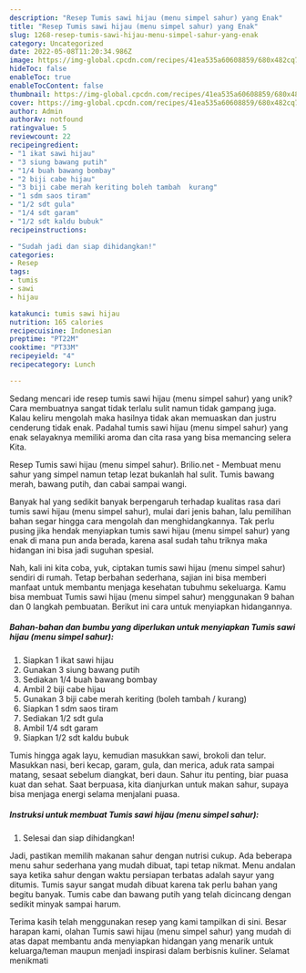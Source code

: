 ```yaml
---
description: "Resep Tumis sawi hijau (menu simpel sahur) yang Enak"
title: "Resep Tumis sawi hijau (menu simpel sahur) yang Enak"
slug: 1268-resep-tumis-sawi-hijau-menu-simpel-sahur-yang-enak
category: Uncategorized
date: 2022-05-08T11:20:34.986Z
image: https://img-global.cpcdn.com/recipes/41ea535a60608859/680x482cq70/tumis-sawi-hijau-menu-simpel-sahur-foto-resep-utama.jpg
hideToc: false
enableToc: true
enableTocContent: false
thumbnail: https://img-global.cpcdn.com/recipes/41ea535a60608859/680x482cq70/tumis-sawi-hijau-menu-simpel-sahur-foto-resep-utama.jpg
cover: https://img-global.cpcdn.com/recipes/41ea535a60608859/680x482cq70/tumis-sawi-hijau-menu-simpel-sahur-foto-resep-utama.jpg
author: Admin
authorAv: notfound
ratingvalue: 5
reviewcount: 22
recipeingredient:
- "1 ikat sawi hijau"
- "3 siung bawang putih"
- "1/4 buah bawang bombay"
- "2 biji cabe hijau"
- "3 biji cabe merah keriting boleh tambah  kurang"
- "1 sdm saos tiram"
- "1/2 sdt gula"
- "1/4 sdt garam"
- "1/2 sdt kaldu bubuk"
recipeinstructions:

- "Sudah jadi dan siap dihidangkan!"
categories:
- Resep
tags:
- tumis
- sawi
- hijau

katakunci: tumis sawi hijau 
nutrition: 165 calories
recipecuisine: Indonesian
preptime: "PT22M"
cooktime: "PT33M"
recipeyield: "4"
recipecategory: Lunch

---
```





Sedang mencari ide resep tumis sawi hijau (menu simpel sahur) yang unik? Cara membuatnya sangat tidak terlalu sulit namun tidak gampang juga. Kalau keliru mengolah maka hasilnya tidak akan memuaskan dan justru cenderung tidak enak. Padahal tumis sawi hijau (menu simpel sahur) yang enak selayaknya memiliki aroma dan cita rasa yang bisa memancing selera Kita.





Resep Tumis sawi hijau (menu simpel sahur). Brilio.net - Membuat menu sahur yang simpel namun tetap lezat bukanlah hal sulit. Tumis bawang merah, bawang putih, dan cabai sampai wangi.

Banyak hal yang sedikit banyak berpengaruh terhadap kualitas rasa dari tumis sawi hijau (menu simpel sahur), mulai dari jenis bahan, lalu pemilihan bahan segar hingga cara mengolah dan menghidangkannya. Tak perlu pusing jika hendak menyiapkan tumis sawi hijau (menu simpel sahur) yang enak di mana pun anda berada, karena asal sudah tahu triknya maka hidangan ini bisa jadi suguhan spesial.






Nah, kali ini kita coba, yuk, ciptakan tumis sawi hijau (menu simpel sahur) sendiri di rumah. Tetap berbahan sederhana, sajian ini bisa memberi manfaat untuk membantu menjaga kesehatan tubuhmu sekeluarga. Kamu bisa membuat Tumis sawi hijau (menu simpel sahur) menggunakan 9 bahan dan 0 langkah pembuatan. Berikut ini cara untuk menyiapkan hidangannya.

<!--inarticleads1-->

##### Bahan-bahan dan bumbu yang diperlukan untuk menyiapkan Tumis sawi hijau (menu simpel sahur):

1. Siapkan 1 ikat sawi hijau
1. Gunakan 3 siung bawang putih
1. Sediakan 1/4 buah bawang bombay
1. Ambil 2 biji cabe hijau
1. Gunakan 3 biji cabe merah keriting (boleh tambah / kurang)
1. Siapkan 1 sdm saos tiram
1. Sediakan 1/2 sdt gula
1. Ambil 1/4 sdt garam
1. Siapkan 1/2 sdt kaldu bubuk


Tumis hingga agak layu, kemudian masukkan sawi, brokoli dan telur. Masukkan nasi, beri kecap, garam, gula, dan merica, aduk rata sampai matang, sesaat sebelum diangkat, beri daun. Sahur itu penting, biar puasa kuat dan sehat. Saat berpuasa, kita dianjurkan untuk makan sahur, supaya bisa menjaga energi selama menjalani puasa. 

<!--inarticleads2-->

##### Instruksi untuk membuat Tumis sawi hijau (menu simpel sahur):


1. Selesai dan siap dihidangkan!

Jadi, pastikan memilih makanan sahur dengan nutrisi cukup. Ada beberapa menu sahur sederhana yang mudah dibuat, tapi tetap nikmat. Menu andalan saya ketika sahur dengan waktu persiapan terbatas adalah sayur yang ditumis. Tumis sayur sangat mudah dibuat karena tak perlu bahan yang begitu banyak. Tumis cabe dan bawang putih yang telah dicincang dengan sedikit minyak sampai harum. 

Terima kasih telah menggunakan resep yang kami tampilkan di sini. Besar harapan kami, olahan Tumis sawi hijau (menu simpel sahur) yang mudah di atas dapat membantu anda menyiapkan hidangan yang menarik untuk keluarga/teman maupun menjadi inspirasi dalam berbisnis kuliner. Selamat menikmati
